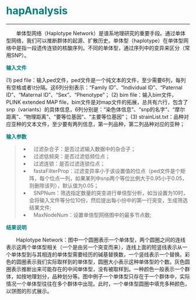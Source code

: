 # <font color="#007979">hapAnalysis</font>

---

&#160; &#160; &#160; &#160;单体型网络（Haplotype Network）是谱系地理研究的重要手段。通过单体型网络，我们可以推断群体的起源、扩散历史。单体型（haplotype）在单体型网络中是指一段遗传连锁的核酸序列。不同的单体型，通过序列中的变异来区分（常用SNP）。

**<font color="#007979">输入文件</font>**

(1) ped file：输入ped文件，ped文件是一个纯文本的文件，至少需要6列，每列有空格或者\t分隔。这6列分别表示：“Family ID”、“Individual ID”、“Paternal ID”、“Maternal ID”、“Sex”、“Phenotype”；
(2) bim file：输入bim文件，PLINK extended MAP file，bim文件是对map文件的拓展，总共有六行，包含了snp（variants）的具体信息，6列分别是：“染色体信息”、“snp的名字”、“摩尔距离”、“物理距离”、“要等位基因”、“主要等位基因”；
(3) strainList.txt：品种对应亚种的文本文件，至少要有两列信息，第一列品种，第二列品种对应的亚种；

**<font color="#007979">输入参数</font>**

> * &#160; &#160;<label id='isHetFilter'>过滤杂合子：</label>是否过滤输入数据中的杂合子；
> * &#160; &#160;<label id='isAFFilter'>过滤低频突：</label>是否过滤低频位点；
> * &#160; &#160;<label id='isCorrFilter'>过滤连锁：</label>是否过滤连锁位点；
> * &#160; &#160;<label id='fastaFilterProp'>fastaFilterProp：</label>过滤变异率小于该设置值的位点（ped文件是个矩阵，每个位点一列，如果某列中snp两个等位比例大于0.95小于0.05，则删除该列），默认值为0.05；
> * &#160; &#160;<label id='SNPNum'>SNPNum：</label>筛选指定数量的突变进行单倍型分析，如当设置为10时，会将输入文件等分位10份，然后提出每小份中的第一行突变，生成筛选结果文件;
> * &#160; &#160;<label id='MaxNodeNum'>MaxNodeNum：</label>设置单倍型网络图中的最多节点数;

**<font color="#007979">结果说明</font>**

&#160; &#160; &#160; &#160;Haplotype Network：图中一个圆圈表示一个单体型，两个圆圈之间的连线表示这两个单体型相关（一个是由另一个突变而来），连线上面的短竖线表示从一个单体型到与其相连的单体型需要经历的碱基替换数，一个竖线表示一个替换。彩色的圆圈表示我们实际取样到的单体型，圆圈大小表示这种单体型的个数。灰色圆圈表示推断出来可能存在的中间单体型，没有被取样到。一种颜色一般表示一个群体，如按地理划分，品种划分等。图中例子一个单体型只存在于一个群体中，实际情况一个单体型往往在多个群体中出现。此时，一个单体型圆圈中填充多种颜色，以饼图的形式展示。
